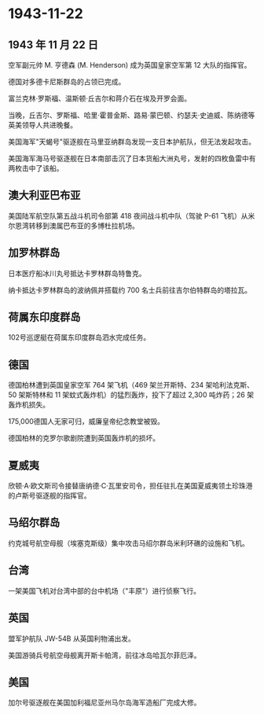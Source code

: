 # 1943-11-22

## 1943 年 11 月 22 日

空军副元帅 M. 亨德森 (M. Henderson) 成为英国皇家空军第 12 大队的指挥官。

德国对多德卡尼斯群岛的占领已完成。

富兰克林·罗斯福、温斯顿·丘吉尔和蒋介石在埃及开罗会面。

当晚，丘吉尔、罗斯福、哈里·霍普金斯、路易·蒙巴顿、约瑟夫·史迪威、陈纳德等英美领导人共进晚餐。

美国海军"天蝎号"驱逐舰在马里亚纳群岛发现一支日本护航队，但无法发起攻击。

美国海军海马号驱逐舰在日本南部击沉了日本货船大洲丸号，发射的四枚鱼雷中有两枚击中了该船。

## 澳大利亚巴布亚

美国陆军航空队第五战斗机司令部第 418 夜间战斗机中队（驾驶 P-61
飞机）从米尔恩湾转移到澳属巴布亚的多博杜拉机场。

## 加罗林群岛

日本医疗船冰川丸号抵达卡罗林群岛特鲁克。

纳卡抵达卡罗林群岛的波纳佩并搭载约 700 名士兵前往吉尔伯特群岛的塔拉瓦。

## 荷属东印度群岛

102号巡逻艇在荷属东印度群岛泗水完成任务。

## 德国

德国柏林遭到英国皇家空军 764 架飞机（469 架兰开斯特、234
架哈利法克斯、50 架斯特林和 11 架蚊式轰炸机）的猛烈轰炸，投下了超过
2,300 吨炸药；26 架轰炸机损失。

175,000德国人无家可归，威廉皇帝纪念教堂被毁。

德国柏林的克罗尔歌剧院遭到英国轰炸机的损坏。

## 夏威夷

欣顿·A·欧文斯司令接替唐纳德·C·瓦里安司令，担任驻扎在美国夏威夷领土珍珠港的卢斯号驱逐舰的指挥官。

## 马绍尔群岛

约克城号航空母舰（埃塞克斯级）集中攻击马绍尔群岛米利环礁的设施和飞机。

## 台湾

一架美国飞机对台湾中部的台中机场（"丰原"）进行侦察飞行。

## 英国

盟军护航队 JW-54B 从英国利物浦出发。

美国游骑兵号航空母舰离开斯卡帕湾，前往冰岛哈瓦尔菲厄泽。

## 美国

加尔号驱逐舰在美国加利福尼亚州马尔岛海军造船厂完成大修。

